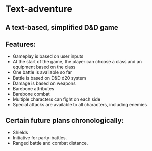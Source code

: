 # Text-adventure

## A text-based, simplified D&D game

## Features:
* Gameplay is based on user inputs
* At the start of the game, the player can choose a class and an equipment based on the class
* One battle is available so far
* Battle is based on D&D d20 system
* Damage is based on weapons
* Barebone attributes
* Barebone combat
* Multiple characters can fight on each side
* Special attacks are available to all characters, including enemies

## Certain future plans chronologically:
* Shields
* Initiative for party-battles.
* Ranged battle and combat distance.

